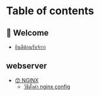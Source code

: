 # Table of contents

## 🤟 Welcome

* [ยินดีต้อนรับจ้าาา](README.md)

## webserver

* [😙 NGINX](<README (1).md>)
  * [วิธีตั้งค่า nginx config](webserver/readme/master.md)
